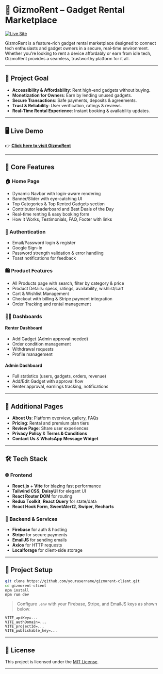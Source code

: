 
# 🚀 GizmoRent – Gadget Rental Marketplace

[![Live Site](https://img.shields.io/badge/Live%20Demo-Visit-blue?style=for-the-badge&logo=vercel)](https://gizmorent-7af7c.web.app/)

GizmoRent is a feature-rich gadget rental marketplace designed to connect tech enthusiasts and gadget owners in a secure, real-time environment. Whether you're looking to rent a device affordably or earn from idle tech, GizmoRent provides a seamless, trustworthy platform for it all.

---

## 🎯 Project Goal

- **Accessibility & Affordability**: Rent high-end gadgets without buying.
- **Monetization for Owners**: Earn by lending unused gadgets.
- **Secure Transactions**: Safe payments, deposits & agreements.
- **Trust & Reliability**: User verification, ratings & reviews.
- **Real-Time Rental Experience**: Instant booking & availability updates.

---

## 🖥️ Live Demo

👉 **[Click here to visit GizmoRent](https://gizmorent-7af7c.web.app/)**

---

## 📌 Core Features

### 🏠 Home Page
- Dynamic Navbar with login-aware rendering
- Banner/Slider with eye-catching UI
- Top Categories & Top Rented Gadgets section
- Contributor leaderboard and Best Deals of the Day
- Real-time renting & easy booking form
- How it Works, Testimonials, FAQ, Footer with links

### 🔐 Authentication
- Email/Password login & register
- Google Sign-In
- Password strength validation & error handling
- Toast notifications for feedback

### 🛍️ Product Features
- All Products page with search, filter by category & price
- Product Details: specs, ratings, availability, wishlist/cart
- Cart & Wishlist Management
- Checkout with billing & Stripe payment integration
- Order Tracking and rental management

### 🧑‍💼 Dashboards

#### Renter Dashboard
- Add Gadget (Admin approval needed)
- Order condition management
- Withdrawal requests
- Profile management

#### Admin Dashboard
- Full statistics (users, gadgets, orders, revenue)
- Add/Edit Gadget with approval flow
- Renter approval, earnings tracking, notifications

---

## 📄 Additional Pages

- **About Us**: Platform overview, gallery, FAQs
- **Pricing**: Rental and premium plan tiers
- **Review Page**: Share user experiences
- **Privacy Policy** & **Terms & Conditions**
- **Contact Us** & **WhatsApp Message Widget**

---

## 🛠️ Tech Stack

### 🌐 Frontend
- **React.js** + **Vite** for blazing fast performance
- **Tailwind CSS**, **DaisyUI** for elegant UI
- **React Router DOM** for routing
- **Redux Toolkit**, **React Query** for state/data
- **React Hook Form**, **SweetAlert2**, **Swiper**, **Recharts**

### 🔌 Backend & Services
- **Firebase** for auth & hosting
- **Stripe** for secure payments
- **EmailJS** for sending emails
- **Axios** for HTTP requests
- **Localforage** for client-side storage

---

## 📁 Project Setup

```bash
git clone https://github.com/yourusername/gizmorent-client.git
cd gizmorent-client
npm install
npm run dev
````

> Configure `.env` with your Firebase, Stripe, and EmailJS keys as shown below:

```
VITE_apiKey=...
VITE_authDomain=...
VITE_projectId=...
VITE_publishable_key=...
```

---

## 📌 License

This project is licensed under the [MIT License](LICENSE).

---





